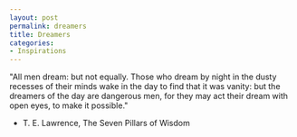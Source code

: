 ```yaml
---
layout: post
permalink: dreamers
title: Dreamers
categories:
- Inspirations
---
```


"All men dream: but not equally. Those who dream by night in the dusty recesses of their minds wake in the day to find that it was vanity: but the dreamers of the day are dangerous men, for they may act their dream with open eyes, to make it possible."
- T. E. Lawrence, The Seven Pillars of Wisdom
